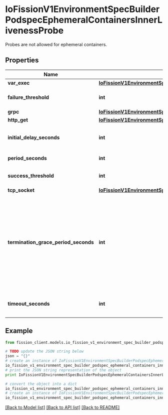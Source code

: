 # IoFissionV1EnvironmentSpecBuilderPodspecEphemeralContainersInnerLivenessProbe

Probes are not allowed for ephemeral containers.

## Properties

Name | Type | Description | Notes
------------ | ------------- | ------------- | -------------
**var_exec** | [**IoFissionV1EnvironmentSpecBuilderContainerLifecyclePostStartExec**](IoFissionV1EnvironmentSpecBuilderContainerLifecyclePostStartExec.md) |  | [optional] 
**failure_threshold** | **int** | Minimum consecutive failures for the probe to be considered failed after having succeeded. Defaults to 3. Minimum value is 1. | [optional] 
**grpc** | [**IoFissionV1EnvironmentSpecBuilderContainerLivenessProbeGrpc**](IoFissionV1EnvironmentSpecBuilderContainerLivenessProbeGrpc.md) |  | [optional] 
**http_get** | [**IoFissionV1EnvironmentSpecBuilderContainerLifecyclePostStartHttpGet**](IoFissionV1EnvironmentSpecBuilderContainerLifecyclePostStartHttpGet.md) |  | [optional] 
**initial_delay_seconds** | **int** | Number of seconds after the container has started before liveness probes are initiated. More info: https://kubernetes.io/docs/concepts/workloads/pods/pod-lifecycle#container-probes | [optional] 
**period_seconds** | **int** | How often (in seconds) to perform the probe. Default to 10 seconds. Minimum value is 1. | [optional] 
**success_threshold** | **int** | Minimum consecutive successes for the probe to be considered successful after having failed. Defaults to 1. Must be 1 for liveness and startup. Minimum value is 1. | [optional] 
**tcp_socket** | [**IoFissionV1EnvironmentSpecBuilderContainerLivenessProbeTcpSocket**](IoFissionV1EnvironmentSpecBuilderContainerLivenessProbeTcpSocket.md) |  | [optional] 
**termination_grace_period_seconds** | **int** | Optional duration in seconds the pod needs to terminate gracefully upon probe failure. The grace period is the duration in seconds after the processes running in the pod are sent a termination signal and the time when the processes are forcibly halted with a kill signal. Set this value longer than the expected cleanup time for your process. If this value is nil, the pod&#39;s terminationGracePeriodSeconds will be used. Otherwise, this value overrides the value provided by the pod spec. Value must be non-negative integer. The value zero indicates stop immediately via the kill signal (no opportunity to shut down). This is a beta field and requires enabling ProbeTerminationGracePeriod feature gate. Minimum value is 1. spec.terminationGracePeriodSeconds is used if unset. | [optional] 
**timeout_seconds** | **int** | Number of seconds after which the probe times out. Defaults to 1 second. Minimum value is 1. More info: https://kubernetes.io/docs/concepts/workloads/pods/pod-lifecycle#container-probes | [optional] 

## Example

```python
from fission_client.models.io_fission_v1_environment_spec_builder_podspec_ephemeral_containers_inner_liveness_probe import IoFissionV1EnvironmentSpecBuilderPodspecEphemeralContainersInnerLivenessProbe

# TODO update the JSON string below
json = "{}"
# create an instance of IoFissionV1EnvironmentSpecBuilderPodspecEphemeralContainersInnerLivenessProbe from a JSON string
io_fission_v1_environment_spec_builder_podspec_ephemeral_containers_inner_liveness_probe_instance = IoFissionV1EnvironmentSpecBuilderPodspecEphemeralContainersInnerLivenessProbe.from_json(json)
# print the JSON string representation of the object
print IoFissionV1EnvironmentSpecBuilderPodspecEphemeralContainersInnerLivenessProbe.to_json()

# convert the object into a dict
io_fission_v1_environment_spec_builder_podspec_ephemeral_containers_inner_liveness_probe_dict = io_fission_v1_environment_spec_builder_podspec_ephemeral_containers_inner_liveness_probe_instance.to_dict()
# create an instance of IoFissionV1EnvironmentSpecBuilderPodspecEphemeralContainersInnerLivenessProbe from a dict
io_fission_v1_environment_spec_builder_podspec_ephemeral_containers_inner_liveness_probe_form_dict = io_fission_v1_environment_spec_builder_podspec_ephemeral_containers_inner_liveness_probe.from_dict(io_fission_v1_environment_spec_builder_podspec_ephemeral_containers_inner_liveness_probe_dict)
```
[[Back to Model list]](../README.md#documentation-for-models) [[Back to API list]](../README.md#documentation-for-api-endpoints) [[Back to README]](../README.md)


